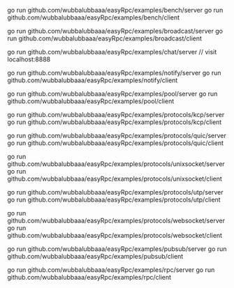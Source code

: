 go run github.com/wubbalubbaaa/easyRpc/examples/bench/server
go run github.com/wubbalubbaaa/easyRpc/examples/bench/client

go run github.com/wubbalubbaaa/easyRpc/examples/broadcast/server
go run github.com/wubbalubbaaa/easyRpc/examples/broadcast/client

go run github.com/wubbalubbaaa/easyRpc/examples/chat/server
// visit localhost:8888

go run github.com/wubbalubbaaa/easyRpc/examples/notify/server
go run github.com/wubbalubbaaa/easyRpc/examples/notify/client

go run github.com/wubbalubbaaa/easyRpc/examples/pool/server
go run github.com/wubbalubbaaa/easyRpc/examples/pool/client

go run github.com/wubbalubbaaa/easyRpc/examples/protocols/kcp/server
go run github.com/wubbalubbaaa/easyRpc/examples/protocols/kcp/client

go run github.com/wubbalubbaaa/easyRpc/examples/protocols/quic/server
go run github.com/wubbalubbaaa/easyRpc/examples/protocols/quic/client

go run github.com/wubbalubbaaa/easyRpc/examples/protocols/unixsocket/server
go run github.com/wubbalubbaaa/easyRpc/examples/protocols/unixsocket/client

go run github.com/wubbalubbaaa/easyRpc/examples/protocols/utp/server
go run github.com/wubbalubbaaa/easyRpc/examples/protocols/utp/client

go run github.com/wubbalubbaaa/easyRpc/examples/protocols/websocket/server
go run github.com/wubbalubbaaa/easyRpc/examples/protocols/websocket/client

go run github.com/wubbalubbaaa/easyRpc/examples/pubsub/server
go run github.com/wubbalubbaaa/easyRpc/examples/pubsub/client

go run github.com/wubbalubbaaa/easyRpc/examples/rpc/server
go run github.com/wubbalubbaaa/easyRpc/examples/rpc/client